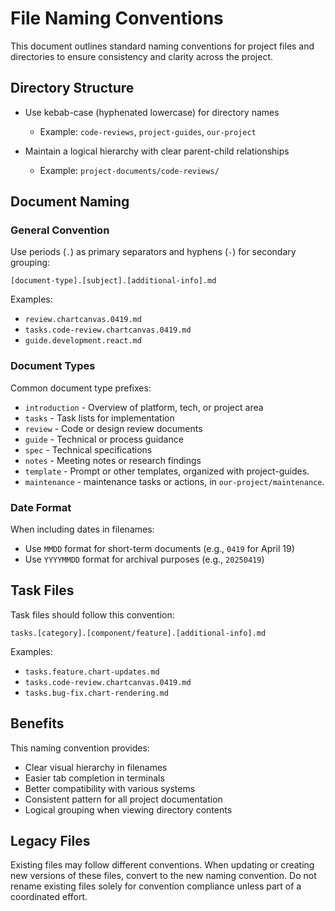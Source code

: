 # File Naming Conventions

This document outlines standard naming conventions for project files and directories to ensure consistency and clarity across the project.

## Directory Structure

- Use kebab-case (hyphenated lowercase) for directory names

  - Example: `code-reviews`, `project-guides`, `our-project`

- Maintain a logical hierarchy with clear parent-child relationships
  - Example: `project-documents/code-reviews/`

## Document Naming

### General Convention

Use periods (`.`) as primary separators and hyphens (`-`) for secondary grouping:

```
[document-type].[subject].[additional-info].md
```

Examples:

- `review.chartcanvas.0419.md`
- `tasks.code-review.chartcanvas.0419.md`
- `guide.development.react.md`

### Document Types

Common document type prefixes:

- `introduction` - Overview of platform, tech, or project area
- `tasks` - Task lists for implementation
- `review` - Code or design review documents
- `guide` - Technical or process guidance
- `spec` - Technical specifications
- `notes` - Meeting notes or research findings
- `template` - Prompt or other templates, organized with project-guides.
- `maintenance` - maintenance tasks or actions, in `our-project/maintenance`.

### Date Format

When including dates in filenames:

- Use `MMDD` format for short-term documents (e.g., `0419` for April 19)
- Use `YYYYMMDD` format for archival purposes (e.g., `20250419`)

## Task Files

Task files should follow this convention:

```
tasks.[category].[component/feature].[additional-info].md
```

Examples:

- `tasks.feature.chart-updates.md`
- `tasks.code-review.chartcanvas.0419.md`
- `tasks.bug-fix.chart-rendering.md`

## Benefits

This naming convention provides:

- Clear visual hierarchy in filenames
- Easier tab completion in terminals
- Better compatibility with various systems
- Consistent pattern for all project documentation
- Logical grouping when viewing directory contents

## Legacy Files

Existing files may follow different conventions. When updating or creating new versions of these files, convert to the new naming convention. Do not rename existing files solely for convention compliance unless part of a coordinated effort.
